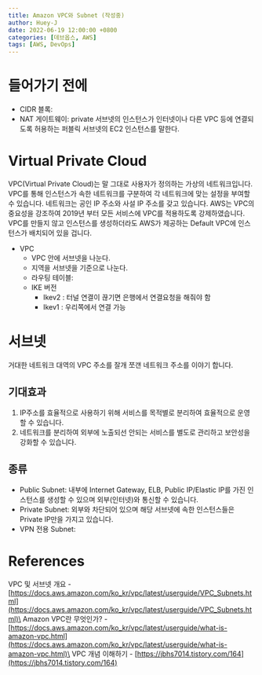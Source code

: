 ```yaml
---
title: Amazon VPC와 Subnet (작성중)
author: Huey-J
date: 2022-06-19 12:00:00 +0800
categories: [데브옵스, AWS]
tags: [AWS, DevOps]
---
```



# 들어가기 전에

- CIDR 블록: 
- NAT 게이트웨이: private 서브넷의 인스턴스가 인터넷이나 다른 VPC 등에 연결되도록 허용하는 퍼블릭 서브넷의 EC2 인스턴스를 말한다.


# Virtual Private Cloud

VPC(Virtual Private Cloud)는 말 그대로 사용자가 정의하는 가상의 네트워크입니다. VPC를 통해 인스턴스가 속한 네트워크를 구분하여 각 네트워크에 맞는 설정을 부여할 수 있습니다. 네트워크는 공인 IP 주소와 사설 IP 주소를 갖고 있습니다. AWS는 VPC의 중요성을 강조하여 2019년 부터 모든 서비스에 VPC를 적용하도록 강제하였습니다. VPC를 만들지 않고 인스턴스를 생성하더라도 AWS가 제공하는 Default VPC에 인스턴스가 배치되어 있을 겁니다.

- VPC
  - VPC 안에 서브넷을 나눈다.
  - 지역을 서브넷을 기준으로 나눈다.
  - 라우팅 테이블:
  - IKE 버전
    - Ikev2 : 터널 연결이 끊기면 은행에서 연결요청을 해줘야 함
    - Ikev1 : 우리쪽에서 연결 가능


# 서브넷

거대한 네트워크 대역의 VPC 주소를 잘개 쪼갠 네트워크 주소를 이야기 합니다.


## 기대효과

1. IP주소를 효율적으로 사용하기 위해 서비스를 목적별로 분리하여 효율적으로 운영할 수 있습니다.
2. 네트워크를 분리하여 외부에 노출되선 안되는 서비스를 별도로 관리하고 보안성을 강화할 수 있습니다.


## 종류

- Public Subnet: 내부에 Internet Gateway, ELB, Public IP/Elastic IP를 가진 인스턴스를 생성할 수 있으며 외부(인터넷)와 통신할 수 있습니다.
- Private Subnet: 외부와 차단되어 있으며 해당 서브넷에 속한 인스턴스들은 Private IP만을 가지고 있습니다.
- VPN 전용 Subnet:



# References

VPC 및 서브넷 개요 - [https://docs.aws.amazon.com/ko_kr/vpc/latest/userguide/VPC_Subnets.html](https://docs.aws.amazon.com/ko_kr/vpc/latest/userguide/VPC_Subnets.html)\
Amazon VPC란 무엇인가? - [https://docs.aws.amazon.com/ko_kr/vpc/latest/userguide/what-is-amazon-vpc.html](https://docs.aws.amazon.com/ko_kr/vpc/latest/userguide/what-is-amazon-vpc.html)\
VPC 개념 이해하기 - [https://jbhs7014.tistory.com/164](https://jbhs7014.tistory.com/164)